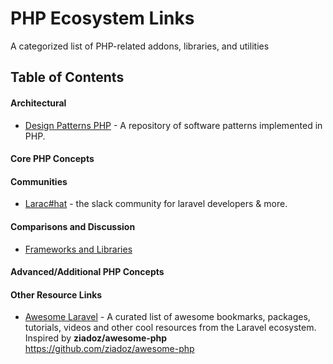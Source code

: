 # PHP Ecosystem Links
A categorized list of PHP-related addons, libraries, and utilities



## Table of Contents

#### Architectural  
* [Design Patterns PHP](https://github.com/domnikl/DesignPatternsPHP) - A repository of software patterns implemented in PHP.

#### Core PHP Concepts

#### Communities
* [Larac#hat](https://larachat.co/slack) - the slack community
for laravel developers & more.

#### Comparisons and Discussion

* [Frameworks and Libraries](./framework-comparisons.md)

#### Advanced/Additional PHP Concepts

#### Other Resource Links  
* [Awesome Laravel](https://github.com/chiraggude/awesome-laravel) - A curated list of awesome bookmarks, packages, tutorials, videos and other cool resources from the Laravel ecosystem.  
  Inspired by **ziadoz/awesome-php**  
  https://github.com/ziadoz/awesome-php
